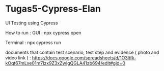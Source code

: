 # Tugas5-Cypress-Elan

UI Testing using Cypress

How to run :
GUI : npx cypress open

Terminal : npx cypress run

documents that contain test scenario, test step and evidence ( photo and video link ) :
https://docs.google.com/spreadsheets/d/1O3ltfk-kOqt67mLxe01m7Izx9Z3xZwIgQGLA41zb694/edit#gid=0

